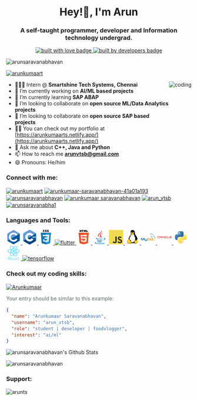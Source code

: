 <h1 align="center">Hey!👋, I'm Arun</h1>
<h3 align="center">A self-taught programmer, developer and Information technology undergrad.</h3>

<p align="center">
<a href="https://github.com/EddieHubCommunity" target="_blank" rel="noopener noreferrer">
    <img src="https://forthebadge.com/images/badges/built-with-love.svg" alt="built with love badge" />
<a href="https://github.com/EddieHubCommunity" target="_blank" rel="noopener noreferrer">
    <img src="https://forthebadge.com/images/badges/built-by-developers.svg" alt="built by developers badge" />
 </a></p>
<p align="left"> <img src="https://komarev.com/ghpvc/?username=arunsaravanabhavan&label=Profile%20views&color=0e75b6&style=flat" alt="arunsaravanabhavan" /> </p>

<p align="left"> <a href="https://twitter.com/arunkumaart" target="blank"><img src="https://img.shields.io/twitter/follow/arunkumaart?logo=twitter&style=for-the-badge" alt="arunkumaart" /></a> </p>

<img align="right"
alt="coding" src="https://camo.githubusercontent.com/9afefcbff89a66b497e623146404d0e0d51fd46d9cd4039f8580a339a2ad9cbc/68747470733a2f2f6d69726f2e6d656469756d2e636f6d2f6d61782f323830302f312a4255376630324c655165454c7a747178613865436d772e676966" height="220"/>


- 🧑🏻‍💻 Intern @ **Smartshine Tech Systems, Chennai**
- 🔭 I’m currently working on **AI/ML based projects**
- 🌱 I’m currently learning **SAP ABAP**
- 👯 I’m looking to collaborate on **open source ML/Data Analytics projects**
- 🤝 I’m looking to collaborate on **open source SAP based projects**
- 👨‍💻 You can check out my portfolio at [https://arunkumaarts.netlify.app/](https://arunkumaarts.netlify.app/)
- 💬 Ask me about **C++, Java and Python**
- 📫 How to reach me **arunvtsb@gmail.com**
- 😄 Pronouns:  He/him

<h3 align="left">Connect with me:</h3>
<p align="left">
<a href="https://twitter.com/arunkumaart" target="blank"><img align="center" src="https://raw.githubusercontent.com/rahuldkjain/github-profile-readme-generator/master/src/images/icons/Social/twitter.svg" alt="arunkumaart" height="30" width="40" /></a>
<a href="https://linkedin.com/in/arunkumaar-saravanabhavan-41a01a193" target="blank"><img align="center" src="https://raw.githubusercontent.com/rahuldkjain/github-profile-readme-generator/master/src/images/icons/Social/linked-in-alt.svg" alt="arunkumaar-saravanabhavan-41a01a193" height="30" width="40" /></a>
<a href="https://kaggle.com/arunsaravanabhavan" target="blank"><img align="center" src="https://raw.githubusercontent.com/rahuldkjain/github-profile-readme-generator/master/src/images/icons/Social/kaggle.svg" alt="arunsaravanabhavan" height="30" width="40" /></a>
<a href="https://fb.com/arunkumaar saravanabhavan" target="blank"><img align="center" src="https://raw.githubusercontent.com/rahuldkjain/github-profile-readme-generator/master/src/images/icons/Social/facebook.svg" alt="arunkumaar saravanabhavan" height="30" width="40" /></a>
<a href="https://instagram.com/arun_vtsb" target="blank"><img align="center" src="https://raw.githubusercontent.com/rahuldkjain/github-profile-readme-generator/master/src/images/icons/Social/instagram.svg" alt="arun_vtsb" height="30" width="40" /></a>
<a href="https://www.hackerrank.com/arunsaravanabha1" target="blank"><img align="center" src="https://raw.githubusercontent.com/rahuldkjain/github-profile-readme-generator/master/src/images/icons/Social/hackerrank.svg" alt="arunsaravanabha1" height="30" width="40" /></a>
</p>

<h3 align="left">Languages and Tools:</h3>
<p align="left"> <a href="https://www.cprogramming.com/" target="_blank" rel="noreferrer"> <img src="https://raw.githubusercontent.com/devicons/devicon/master/icons/c/c-original.svg" alt="c" width="40" height="40"/> </a> <a href="https://www.w3schools.com/cpp/" target="_blank" rel="noreferrer"> <img src="https://raw.githubusercontent.com/devicons/devicon/master/icons/cplusplus/cplusplus-original.svg" alt="cplusplus" width="40" height="40"/> </a> <a href="https://www.w3schools.com/css/" target="_blank" rel="noreferrer"> <img src="https://raw.githubusercontent.com/devicons/devicon/master/icons/css3/css3-original-wordmark.svg" alt="css3" width="40" height="40"/> </a> <a href="https://flutter.dev" target="_blank" rel="noreferrer"> <img src="https://www.vectorlogo.zone/logos/flutterio/flutterio-icon.svg" alt="flutter" width="40" height="40"/> </a> <a href="https://www.w3.org/html/" target="_blank" rel="noreferrer"> <img src="https://raw.githubusercontent.com/devicons/devicon/master/icons/html5/html5-original-wordmark.svg" alt="html5" width="40" height="40"/> </a> <a href="https://www.java.com" target="_blank" rel="noreferrer"> <img src="https://raw.githubusercontent.com/devicons/devicon/master/icons/java/java-original.svg" alt="java" width="40" height="40"/> </a> <a href="https://developer.mozilla.org/en-US/docs/Web/JavaScript" target="_blank" rel="noreferrer"> <img src="https://raw.githubusercontent.com/devicons/devicon/master/icons/javascript/javascript-original.svg" alt="javascript" width="40" height="40"/> </a> <a href="https://www.linux.org/" target="_blank" rel="noreferrer"> <img src="https://raw.githubusercontent.com/devicons/devicon/master/icons/linux/linux-original.svg" alt="linux" width="40" height="40"/> </a> <a href="https://www.mysql.com/" target="_blank" rel="noreferrer"> <img src="https://raw.githubusercontent.com/devicons/devicon/master/icons/mysql/mysql-original-wordmark.svg" alt="mysql" width="40" height="40"/> </a> <a href="https://www.oracle.com/" target="_blank" rel="noreferrer"> <img src="https://raw.githubusercontent.com/devicons/devicon/master/icons/oracle/oracle-original.svg" alt="oracle" width="40" height="40"/> </a> <a href="https://www.python.org" target="_blank" rel="noreferrer"> <img src="https://raw.githubusercontent.com/devicons/devicon/master/icons/python/python-original.svg" alt="python" width="40" height="40"/> </a> <a href="https://reactjs.org/" target="_blank" rel="noreferrer"> <img src="https://raw.githubusercontent.com/devicons/devicon/master/icons/react/react-original-wordmark.svg" alt="react" width="40" height="40"/> </a> <a href="https://www.tensorflow.org" target="_blank" rel="noreferrer"> <img src="https://www.vectorlogo.zone/logos/tensorflow/tensorflow-icon.svg" alt="tensorflow" width="40" height="40"/> </a> </p>

<h3>Check out my coding skills:</h3>
<p align="left">
  <a href="https://www.hackerrank.com/arunsaravanabha1" target="_blank"><img align="center" src="https://cdn.jsdelivr.net/npm/simple-icons@3.0.1/icons/hackerrank.svg" alt="Arunkumaar" height="40" width="50" /></a>
</p>

<p>
  <span style="color: #606c71">Your entry should be similar to this example:</span>

```json
{
  "name": "Arunkumaar Saravanabhavan",
  "username": "arun_vtsb",
  "role": "student | developer | foodvlogger",
  "interest": "ai/ml"
}
```
</p>
<p><img src="https://github-readme-stats.vercel.app/api?username=arunsaravanabhavan&include_all_commits=true&count_private=true&show_icons=true&line_height=20&title_color=7A7ADB&icon_color=2234AE&text_color=D3D3D3&bg_color=0,000000,130F40" alt="arunsaravanabhavan's Github Stats"></p>

<p><img src="https://github-readme-stats.vercel.app/api/top-langs?username=arunsaravanabhavan&show_icons=true&locale=en&layout=compact&title_color=7A7ADB&icon_color=2234AE&text_color=D3D3D3&bg_color=0,000000,130F40" alt="arunsaravanabhavan" /></p>

<h3 align="left">Support:</h3>
<p><a href="https://www.buymeacoffee.com/arunts"> <img align="left" src="https://cdn.buymeacoffee.com/buttons/v2/default-yellow.png" height="50" width="210" alt="arunts" /></a></p>
